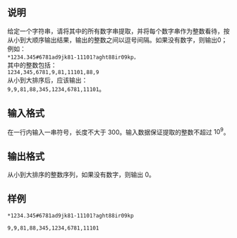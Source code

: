 <h2>说明</h2>

给定一个字符串，请将其中的所有数字串提取，并将每个数字串作为整数看待，按从小到大顺序输出结果，输出的整数之间以逗号间隔。如果没有数字，则输出$0$；<br />
例如：<br />
<code>*1234.345#6781ad9jk81-11101?aght88ir09kp，</code><br />
其中的整数包括：<br />
<code>1234&#44;345&#44;6781&#44;9&#44;81&#44;11101&#44;88&#44;9</code><br />
从小到大排序后，应该输出：<br />
<code>9&#44;9&#44;81&#44;88&#44;345&#44;1234&#44;6781&#44;11101</code>。
<h2>输入格式</h2>

在一行内输入一串符号，长度不大于 $300$。输入数据保证提取的整数不超过 $10^9$。

<h2>输出格式</h2>

从小到大排序的整数序列，如果没有数字，则输出 $0$。

<h2>样例</h2>
<pre><code class="language-input1">*1234.345#6781ad9jk81-11101?aght88ir09kp</code></pre><pre><code class="language-output1">9,9,81,88,345,1234,6781,11101</code></pre>
